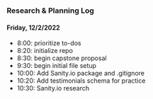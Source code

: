 ### Research & Planning Log
#### Friday, 12/2/2022
* 8:00: prioritize to-dos
* 8:20: initialize repo
* 8:30: begin capstone proposal
* 9:30: begin initial file setup
* 10:00: Add Sanity.io package and .gitignore
* 10:20: Add testimonials schema for practice
* 10:30: Sanity.io research